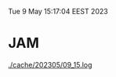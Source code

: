 Tue  9 May 15:17:04 EEST 2023
# JAM
<a href='./cache/202305/09_15.log'>./cache/202305/09_15.log</a>
